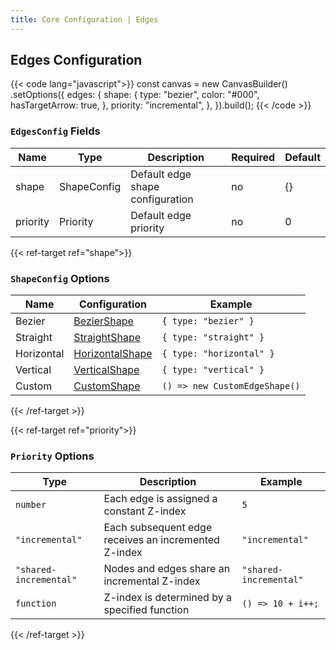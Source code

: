 ```yaml
---
title: Core Configuration | Edges
---
```


## Edges Configuration

{{< code lang="javascript">}}
const canvas = new CanvasBuilder()
  .setOptions({
    edges: {
      shape: {
        type: "bezier",
        color: "#000",
        hasTargetArrow: true,
      },
      priority: "incremental",
    },
  }).build();
{{< /code >}}

### `EdgesConfig` Fields

| Name      | Type                                      | Description                      | Required | Default |
|-----------|-------------------------------------------|----------------------------------|----------|---------|
| shape     | <span data-ref="shape">ShapeConfig</span> | Default edge shape configuration | no       | {}      |
| priority  | <span data-ref="priority">Priority</span> | Default edge priority            | no       | 0       |

{{< ref-target ref="shape">}}
### `ShapeConfig` Options

| Name       | Configuration                                        | Example                       |
|------------|------------------------------------------------------|-------------------------------|
| Bezier     | <a href="/edge-shape/bezier">BezierShape</a>         | `{ type: "bezier" }`          |
| Straight   | <a href="/edge-shape/straight">StraightShape</a>     | `{ type: "straight" }`        |
| Horizontal | <a href="/edge-shape/horizontal">HorizontalShape</a> | `{ type: "horizontal" }`      |
| Vertical   | <a href="/edge-shape/vertical">VerticalShape</a>     | `{ type: "vertical" }`        |
| Custom     | <a href="/edge-shape/custom">CustomShape</a>         | `() => new CustomEdgeShape()` |
{{< /ref-target >}}

{{< ref-target ref="priority">}}
### `Priority` Options

| Type                   | Description                                             | Example                   |
|------------------------|---------------------------------------------------------|---------------------------|
| `number`               | Each edge is assigned a constant Z-index                | `5`                       |
| `"incremental"`        | Each subsequent edge receives an incremented Z-index    | `"incremental"`           |
| `"shared-incremental"` | Nodes and edges share an incremental Z-index            | `"shared-incremental"`    |
| `function`             | Z-index is determined by a specified function           | `() => 10 + i++;`         |
{{< /ref-target >}}
